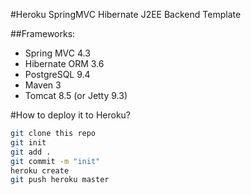 
#Heroku SpringMVC Hibernate J2EE Backend Template

##Frameworks:
* Spring MVC 4.3
* Hibernate ORM 3.6 
* PostgreSQL 9.4
* Maven 3
* Tomcat 8.5 (or Jetty 9.3)

#How to deploy it to Heroku?
```Bash
git clone this repo
git init
git add .
git commit -m "init"
heroku create
git push heroku master
```